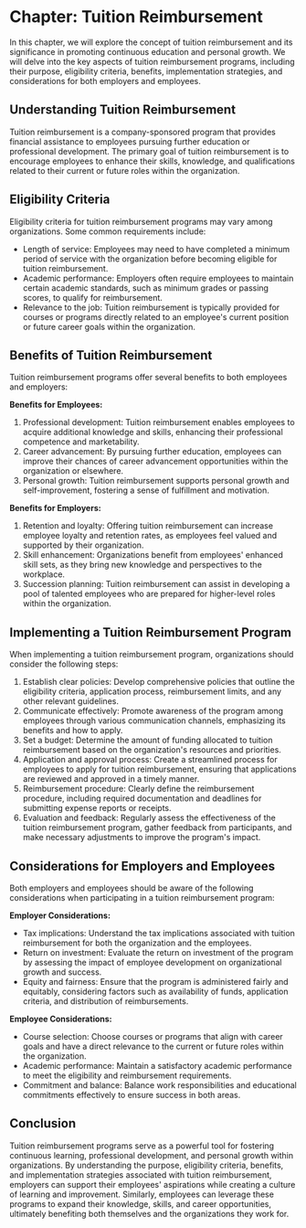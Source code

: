 Chapter: Tuition Reimbursement
==============================

In this chapter, we will explore the concept of tuition reimbursement and its significance in promoting continuous education and personal growth. We will delve into the key aspects of tuition reimbursement programs, including their purpose, eligibility criteria, benefits, implementation strategies, and considerations for both employers and employees.

**Understanding Tuition Reimbursement**
---------------------------------------

Tuition reimbursement is a company-sponsored program that provides financial assistance to employees pursuing further education or professional development. The primary goal of tuition reimbursement is to encourage employees to enhance their skills, knowledge, and qualifications related to their current or future roles within the organization.

**Eligibility Criteria**
------------------------

Eligibility criteria for tuition reimbursement programs may vary among organizations. Some common requirements include:

* Length of service: Employees may need to have completed a minimum period of service with the organization before becoming eligible for tuition reimbursement.
* Academic performance: Employers often require employees to maintain certain academic standards, such as minimum grades or passing scores, to qualify for reimbursement.
* Relevance to the job: Tuition reimbursement is typically provided for courses or programs directly related to an employee's current position or future career goals within the organization.

**Benefits of Tuition Reimbursement**
-------------------------------------

Tuition reimbursement programs offer several benefits to both employees and employers:

**Benefits for Employees:**

1. Professional development: Tuition reimbursement enables employees to acquire additional knowledge and skills, enhancing their professional competence and marketability.
2. Career advancement: By pursuing further education, employees can improve their chances of career advancement opportunities within the organization or elsewhere.
3. Personal growth: Tuition reimbursement supports personal growth and self-improvement, fostering a sense of fulfillment and motivation.

**Benefits for Employers:**

1. Retention and loyalty: Offering tuition reimbursement can increase employee loyalty and retention rates, as employees feel valued and supported by their organization.
2. Skill enhancement: Organizations benefit from employees' enhanced skill sets, as they bring new knowledge and perspectives to the workplace.
3. Succession planning: Tuition reimbursement can assist in developing a pool of talented employees who are prepared for higher-level roles within the organization.

**Implementing a Tuition Reimbursement Program**
------------------------------------------------

When implementing a tuition reimbursement program, organizations should consider the following steps:

1. Establish clear policies: Develop comprehensive policies that outline the eligibility criteria, application process, reimbursement limits, and any other relevant guidelines.
2. Communicate effectively: Promote awareness of the program among employees through various communication channels, emphasizing its benefits and how to apply.
3. Set a budget: Determine the amount of funding allocated to tuition reimbursement based on the organization's resources and priorities.
4. Application and approval process: Create a streamlined process for employees to apply for tuition reimbursement, ensuring that applications are reviewed and approved in a timely manner.
5. Reimbursement procedure: Clearly define the reimbursement procedure, including required documentation and deadlines for submitting expense reports or receipts.
6. Evaluation and feedback: Regularly assess the effectiveness of the tuition reimbursement program, gather feedback from participants, and make necessary adjustments to improve the program's impact.

**Considerations for Employers and Employees**
----------------------------------------------

Both employers and employees should be aware of the following considerations when participating in a tuition reimbursement program:

**Employer Considerations:**

* Tax implications: Understand the tax implications associated with tuition reimbursement for both the organization and the employees.
* Return on investment: Evaluate the return on investment of the program by assessing the impact of employee development on organizational growth and success.
* Equity and fairness: Ensure that the program is administered fairly and equitably, considering factors such as availability of funds, application criteria, and distribution of reimbursements.

**Employee Considerations:**

* Course selection: Choose courses or programs that align with career goals and have a direct relevance to the current or future roles within the organization.
* Academic performance: Maintain a satisfactory academic performance to meet the eligibility and reimbursement requirements.
* Commitment and balance: Balance work responsibilities and educational commitments effectively to ensure success in both areas.

**Conclusion**
--------------

Tuition reimbursement programs serve as a powerful tool for fostering continuous learning, professional development, and personal growth within organizations. By understanding the purpose, eligibility criteria, benefits, and implementation strategies associated with tuition reimbursement, employers can support their employees' aspirations while creating a culture of learning and improvement. Similarly, employees can leverage these programs to expand their knowledge, skills, and career opportunities, ultimately benefiting both themselves and the organizations they work for.
